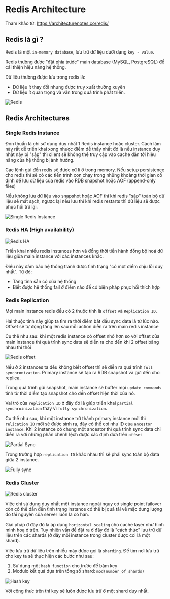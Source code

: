 # Redis Architecture

Tham khảo từ: https://architecturenotes.co/redis/

## Redis là gì ?

Redis là một `in-memory database`, lưu trữ dữ liệu dưới dạng `key - value`.

Redis thường được "đặt phía trước" main database (MySQL, PostgreSQL) để cải thiện hiệu năng hệ thống.

Dữ liệu thường được lưu trong redis là:

- Dữ liệu ít thay đổi nhưng được truy xuất thường xuyên
- Dữ liệu ít quan trọng và vẫn trong quá trình phát triển.

![Redis](https://user-images.githubusercontent.com/15076665/185725532-9e03dc0e-df48-4b1c-aeb8-a429bc5add93.png)

## Redis Architectures

### Single Redis Instance

Đơn thuần là chỉ sử dụng duy nhất 1 Redis instance hoặc cluster. Cách làm này rất dễ triển khai xong nhược điểm dễ thấy nhất đó là nếu instance duy nhất này bị "sập" thì client sẽ không thể truy cập vào cache dẫn tới hiệu năng của hệ thống bị ảnh hưởng.

Các lệnh gửi đến redis sẽ được xử lí ở trong memory. Nếu setup persistence cho redis thì sẽ có các tiến trình con chạy trong những khoảng thời gian cố định để lưu dữ liệu của redis vào RDB snapshot hoặc AOF (append-only files)

Nếu không lưu dữ liệu vào snapshot hoặc AOF thì khi redis "sập" toàn bộ dữ liệu sẽ mất sạch, ngược lại nếu lưu thì khi redis restarts thì dữ liệu sẽ được phục hồi trở lại.

![Single Redis Instance](https://user-images.githubusercontent.com/15076665/185725978-91fa0b26-b61d-4385-af00-687555aef325.png)

### Redis HA (High availability)

![Redis HA](https://user-images.githubusercontent.com/15076665/185726005-766bbc2c-2e54-498e-85a7-04d2487d0973.png)

Triển khai nhiều redis instances hơn và đồng thời tiến hành đồng bộ hoá dữ liệu giữa main instance với các instances khác.

Điều này đảm bảo hệ thống tránh được tình trạng "có một điểm chịu lỗi duy nhất". Từ đó:

- Tăng tính sẵn có của hệ thống
- Biết được hệ thống fail ở điểm nào để có biện pháp phục hồi thích hợp

### Redis Replication

Mọi main instance redis đều có 2 thuộc tính là `offset` và `Replication ID`.

Hai thuộc tính này giúp ta tìm ra thời điểm bắt đầu sync data là từ lúc nào. Offset sẽ tự động tăng lên sau mỗi action diễn ra trên main redis instance

Cụ thể như sau: khi một redis instance có offset nhỏ hơn so với offset của main instance thì quá trình sync data sẽ diễn ra cho đến khi 2 offset bằng nhau thì thôi

![Redis offset](https://user-images.githubusercontent.com/15076665/185727257-05b0261c-2e70-4bd9-8963-9b3917ec76cf.png)

Nếu ở 2 instances ta đều không biết offset thì sẽ diễn ra quá trình `full synchronization`. Primary instance sẽ tạo ra RDB snapshot và gửi đến cho replica.

Trong quá trình gửi snapshot, main instance sẽ buffer mọi `update commands` tính từ thời điểm tạo snapshot cho đến offset hiện thời của nó.

Vai trò của `replication ID` ở đây đó là giúp triển khai `partial synchroinization` thay vì `fully synchronization`.

Cụ thể như sau, khi một instance trở thành primary instance mới thì `relication ID` mới sẽ được sinh ra, đây có thể coi như ID của `ancestor instance`. Khi 2 instance có chung một ancestor thì quá trình sync data chỉ diễn ra với những phần chênh lệch được xác định dựa trên `offset`

![Partial Sync](https://user-images.githubusercontent.com/15076665/185728994-ca1e06ac-c0a0-413e-b580-3461c7720c0f.png)

Trong trường hợp `replication ID` khác nhau thì sẽ phải sync toàn bộ data giữa 2 instance.

![Fully sync](https://user-images.githubusercontent.com/15076665/185729013-717c7b49-2b35-4871-bf74-4657c56e231f.png)

### Redis Cluster

![Redis cluster](https://user-images.githubusercontent.com/15076665/185729554-b0c58382-9b21-4752-b498-a98e852665f7.jpeg)

Việc chỉ sử dụng duy nhất một instance ngoài nguy cơ single point failover còn có thể dẫn đến tình trạng instance có thể bị quá tải về mặc dung lượng do tài nguyên của server luôn là có hạn.

Giải pháp ở đây đó là áp dụng `horizontal scaling` cho cache layer như hình minh hoạ ở trên. Tuy nhiên vấn đề đặt ra ở đây đó là "cách thức" lưu trữ dữ liệu trên các shards (ở đây mỗi instance trong cluster được coi là một shard).

Việc lưu trữ dữ liệu trên nhiều máy được gọi là `sharding`. Để tìm nơi lưu trữ cho key ta sẽ thực hiện các bước như sau:

1. Sử dụng một `hash function` cho trước để băm key
2. Modulo kết quả dựa trên tổng số shard: `mod(number_of_shards)`

![Hash key](https://user-images.githubusercontent.com/15076665/185729943-d0efb502-b651-4c3f-9368-ef5a7314a80e.png)

Với công thưc trên thì key sẽ luôn được lưu trữ ở một shard duy nhất.